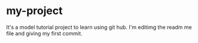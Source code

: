 # my-project
It's a model tutorial project to learn using git hub.
I'm editimg the readm me file and giving my first commit.

